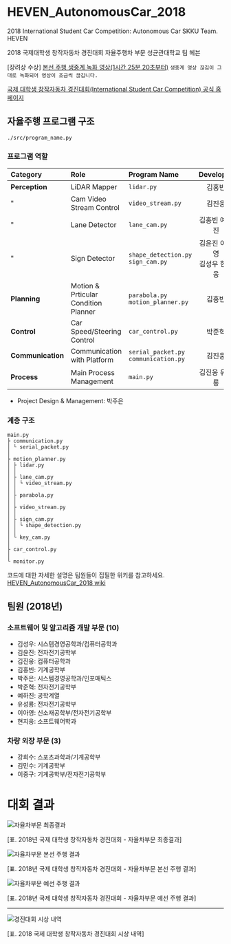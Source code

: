 # HEVEN_AutonomousCar_2018
2018 International Student Car Competition: Autonomous Car SKKU Team. HEVEN

2018 국제대학생 창작자동차 경진대회 자율주행차 부문 성균관대학교 팀 헤븐

[장려상 수상] [본선 주행 생중계 녹화 영상(1시간 25분 20초부터)](https://tv.naver.com/v/3246704) ```생중계 영상 끊김이 그대로 녹화되어 영상이 조금씩 끊깁니다.```

[국제 대학생 창작자동차 경진대회(International Student Car Competition) 공식 홈페이지](http://kasa.kr/cev/)


## 자율주행 프로그램 구조
```./src/program_name.py```
### 프로그램 역할
|Category|Role|Program Name|Developer|
|:--------|:--------|:--------|:-----------:|
|**Perception**|LiDAR Mapper|```lidar.py```|김홍빈|
|"|Cam Video Stream Control|```video_stream.py```|김진웅|
|"|Lane Detector|```lane_cam.py```|김홍빈 예하진|
|"|Sign Detector|```shape_detection.py```<br>```sign_cam.py```|김윤진 이아영<br>김성우 현지웅|
|**Planning**|Motion & Prticular Condition Planner|```parabola.py```<br>```motion_planner.py```|김홍빈|
|**Control**|Car Speed/Steering Control|```car_control.py```|박준혁|
|**Communication**|Communication with Platform|```serial_packet.py```<br>```communication.py```|김진웅|
|**Process**|Main Process Management|```main.py```|김진웅 유성룡|
* Project Design & Management: 박주은
### 계층 구조
```
main.py
├ communication.py
│ └ serial_packet.py
│ 
├ motion_planner.py
│ ├ lidar.py
│ │ 
│ ├ lane_cam.py
│ │ └ video_stream.py
│ │
│ ├ parabola.py
│ │ 
│ ├ video_stream.py
│ │
│ ├ sign_cam.py
│ │ └ shape_detection.py
│ │
│ └ key_cam.py
│ 
├ car_control.py
│ 
└ monitor.py
```
코드에 대한 자세한 설명은 팀원들이 집필한 위키를 참고하세요. [HEVEN_AutonomousCar_2018 wiki](https://github.com/Jueun-Park/HEVEN_AutonomousCar_2018/wiki)

## 팀원 (2018년)
### 소프트웨어 및 알고리즘 개발 부문 (10)
* 김성우: 시스템경영공학과/컴퓨터공학과
* 김윤진: 전자전기공학부
* 김진웅: 컴퓨터공학과
* 김홍빈: 기계공학부
* 박주은: 시스템경영공학과/인포매틱스
* 박준혁: 전자전기공학부
* 예하진: 공학계열
* 유성룡: 전자전기공학부
* 이아영: 신소재공학부/전자전기공학부
* 현지웅: 소프트웨어학과
### 차량 외장 부문 (3)
* 강희수: 스포츠과학과/기계공학부
* 김민수: 기계공학부
* 이중구: 기계공학부/전자전기공학부

# 대회 결과
![자율차부문 최종결과](https://github.com/Jueun-Park/HEVEN_AutonomousCar_2018/blob/master/img_for_md/2018%EB%85%84%EA%B5%AD%EC%A0%9C%EB%8C%80%ED%95%99%EC%83%9D%EC%B0%BD%EC%9E%91%EC%9E%90%EB%8F%99%EC%B0%A8%EA%B2%BD%EC%A7%84%EB%8C%80%ED%9A%8C-%EC%9E%90%EC%9C%A8%EC%B0%A8%EB%B6%80%EB%AC%B8%EC%B5%9C%EC%A2%85%EA%B2%B0%EA%B3%BC.JPG)

[표. 2018년 국제 대학생 창작자동차 경진대회 - 자율차부문 최종결과]

![자율차부문 본선 주행 결과](https://github.com/Jueun-Park/HEVEN_AutonomousCar_2018/blob/master/img_for_md/2018%EB%85%84%EA%B5%AD%EC%A0%9C%EB%8C%80%ED%95%99%EC%83%9D%EC%B0%BD%EC%9E%91%EC%9E%90%EB%8F%99%EC%B0%A8%EA%B2%BD%EC%A7%84%EB%8C%80%ED%9A%8C-%EC%9E%90%EC%9C%A8%EC%B0%A8%EB%B6%80%EB%AC%B8%EB%B3%B8%EC%84%A0%EC%A3%BC%ED%96%89%EA%B2%B0%EA%B3%BC.JPG)

[표. 2018년 국제 대학생 창작자동차 경진대회 - 자율차부문 본선 주행 결과]

![자율차부문 예선 주행 결과](https://github.com/Jueun-Park/HEVEN_AutonomousCar_2018/blob/master/img_for_md/2018%EB%85%84%EA%B5%AD%EC%A0%9C%EB%8C%80%ED%95%99%EC%83%9D%EC%B0%BD%EC%9E%91%EC%9E%90%EB%8F%99%EC%B0%A8%EA%B2%BD%EC%A7%84%EB%8C%80%ED%9A%8C-%EC%9E%90%EC%9C%A8%EC%B0%A8%EB%B6%80%EB%AC%B8%EC%98%88%EC%84%A0%EC%A3%BC%ED%96%89%EA%B2%B0%EA%B3%BC.JPG)

[표. 2018년 국제 대학생 창작자동차 경진대회 - 자율차부문 예선 주행 결과]

***
![경진대회 시상 내역](https://github.com/Jueun-Park/HEVEN_AutonomousCar_2018/blob/master/img_for_md/2018%EB%85%84%EA%B5%AD%EC%A0%9C%EB%8C%80%ED%95%99%EC%83%9D%EC%B0%BD%EC%9E%91%EC%9E%90%EB%8F%99%EC%B0%A8%EA%B2%BD%EC%A7%84%EB%8C%80%ED%9A%8C%EA%B2%B0%EA%B3%BC.jpg)

[표. 2018 국제 대학생 창작자동차 경진대회 시상 내역]
